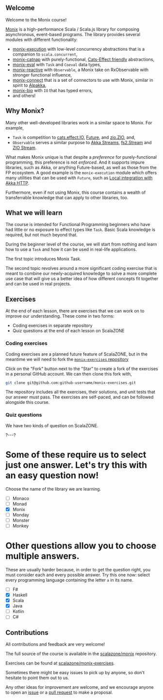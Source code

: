 ## Welcome

Welcome to the Monix course!

[Monix](https://monix.io/) is a high-performance Scala / Scala.js library for composing asynchronous, event-based programs.
The library provides several modules with different functionality:

- [monix-execution](https://monix.io/api/current/monix/execution/index.html) with low-level concurrency abstractions that is a companion to `scala.concurrent`,
- [monix-catnap](https://monix.io/api/current/monix/catnap/index.html) with purely-functional, [Cats-Effect friendly](https://github.com/typelevel/cats-effect) abstractions,
- [monix-eval](https://monix.io/api/current/monix/eval/index.html) with `Task` and `Coeval` data types,
- [monix-reactive](https://monix.io/api/current/monix/reactive/index.html) with `Observable`, a Monix take on RxObservable with stronger functional influence,
- [monix-connect](https://connect.monix.io/) that is a set of connectors to use with Monix, similar in spirit to [Alpakka](https://doc.akka.io/docs/alpakka/current/),
- [monix-bio](https://bio.monix.io/docs/introduction) with `IO` that has typed errors,
- and others!

## Why Monix?

Many other well-developed libraries work in a similar space to Monix. For example,
- `Task` is competition to [cats.effect.IO](https://github.com/typelevel/cats-effect), [Future](https://docs.scala-lang.org/overviews/core/futures.html), and [zio.ZIO](https://zio.dev/), and,
- `Observable` serves a similar purpose to [Akka Streams](https://doc.akka.io/docs/akka/current/stream/index.html), [fs2.Stream](https://fs2.io/#/) and [ZIO Stream](https://zio.dev/docs/datatypes/datatypes_stream).

What makes Monix unique is that despite a _preference_ for purely-functional programming, this preference is not _enforced_. And it supports impure libraries, such as Akka, or anything Future-based, as well as those from the FP ecosystem.
A good example is the `monix-execution` module which offers many utilities that can be used with `Future`, such as [Local integration with Akka HTTP](https://monix.io/docs/current/execution/local.html#example-repository).

Furthermore, even if not using Monix, this course contains a wealth of transferrable knowledge that can apply to other libraries, too.

## What we will learn

The course is intended for Functional Programming beginners who have had little or no exposure to effect types like `Task`. Basic Scala knowledge is required, but not much beyond that.

During the beginner level of the course, we will start from nothing and learn how to use a `Task` and how it can be used in real-life applications.

The first topic introduces Monix Task.

The second topic revolves around a more significant coding exercise that is meant to combine our newly-acquired knowledge to solve a more complete use case that will give us a better idea of how different concepts fit together and can be used in real projects.

## Exercises

At the end of each lesson, there are exercises that we can work on to improve our understanding. These come in two forms:
- Coding exercises in separate repository
- Quiz questions at the end of each lesson on ScalaZONE

### Coding exercises

Coding exercises are a planned future feature of ScalaZONE, but in the meantime we will need to fork the [`monix-exercises` repository](https://github.com/scalazone/monix-exercises)

Click on the "Fork" button next to the "Star" to create a fork of the exercises in a personal GitHub account. We can then clone this fork with,
```sh
git clone git@github.com:github-username/monix-exercises.git
```

The repository includes all the exercises, their solutions, and unit tests that our answer must pass. The exercises are self-paced, and can be followed alongside this course.

### Quiz questions

We have two kinds of question on ScalaZONE.

?---?

# Some of these require us to select just one answer. Let's try this with an easy question now!

Choose the name of the library we are learning.

- [ ] Monaco
- [ ] Monad
- [X] Monix
- [ ] Monday
- [ ] Monster
- [ ] Monkey

# Other questions allow you to choose multiple answers.

These are usually harder because, in order to get the question right, you must consider each and every possible
answer. Try this one now: select every programming language containing the letter `a` in its name.

* [ ] F#
* [X] Haskell
* [X] Scala
* [X] Java
* [ ] Kotlin
* [ ] C#

## Contributions

All contributions and feedback are very welcome!

The full source of the course is available in the [scalazone/monix](https://github.com/scalazone/monix) repository.

Exercises can be found at [scalazone/monix-exercises](https://github.com/scalazone/monix-exercises).

Sometimes there might be easy issues to pick up by anyone, so don't hesitate to point them out to us.

Any other ideas for improvement are welcome, and we encourage anyone to open an [issue](https://github.com/scalazone/monix/issues) or a [pull request](https://github.com/scalazone/monix/pulls) to make a proposal.